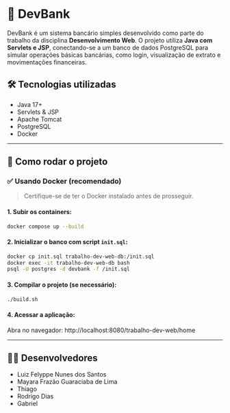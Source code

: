 # 💸 DevBank

DevBank é um sistema bancário simples desenvolvido como parte do trabalho da disciplina **Desenvolvimento Web**. O projeto utiliza **Java com Servlets e JSP**, conectando-se a um banco de dados PostgreSQL para simular operações básicas bancárias, como login, visualização de extrato e movimentações financeiras.

## 🛠 Tecnologias utilizadas

- Java 17+
- Servlets & JSP
- Apache Tomcat
- PostgreSQL
- Docker

---

## 🚀 Como rodar o projeto

### ✅ Usando Docker (recomendado)

> Certifique-se de ter o Docker instalado antes de prosseguir.
> 

#### 1. Subir os containers:

```bash
docker compose up --build
```

#### 2. Inicializar o banco com script `init.sql`:

```bash
docker cp init.sql trabalho-dev-web-db:/init.sql
docker exec -it trabalho-dev-web-db bash
psql -U postgres -d devbank -f /init.sql
```

#### 3. Compilar o projeto (se necessário):

```bash
./build.sh
```

#### 4. Acessar a aplicação:

Abra no navegador: http://localhost:8080/trabalho-dev-web/home

---

## 👨‍💻 Desenvolvedores

- Luiz Felyppe Nunes dos Santos
- Mayara Frazão Guaraciaba de Lima
- Thiago
- Rodrigo Dias
- Gabriel
